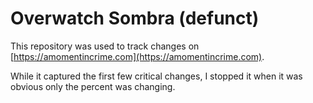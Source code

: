 Overwatch Sombra (defunct)
========

This repository was used to track changes on [https://amomentincrime.com](https://amomentincrime.com).

While it captured the first few critical changes, I stopped it when it was obvious only the percent was changing.
